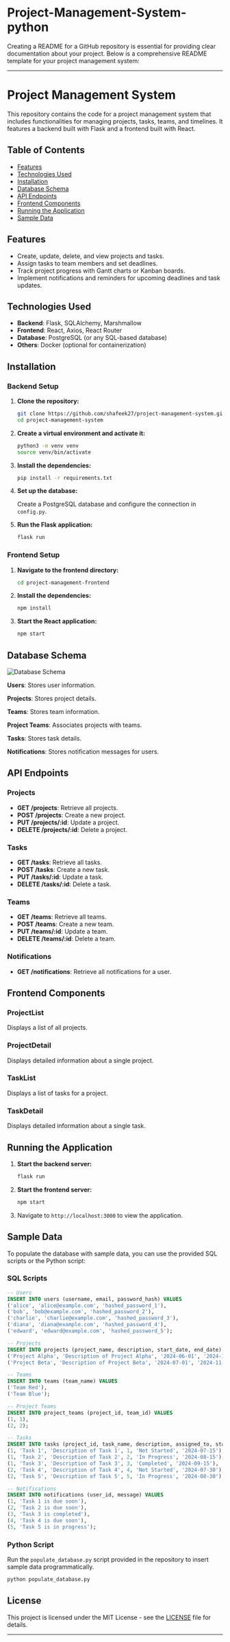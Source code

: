 # Project-Management-System-python
Creating a README for a GitHub repository is essential for providing clear documentation about your project. Below is a comprehensive README template for your project management system:

---

# Project Management System

This repository contains the code for a project management system that includes functionalities for managing projects, tasks, teams, and timelines. It features a backend built with Flask and a frontend built with React.

## Table of Contents

- [Features](#features)
- [Technologies Used](#technologies-used)
- [Installation](#installation)
- [Database Schema](#database-schema)
- [API Endpoints](#api-endpoints)
- [Frontend Components](#frontend-components)
- [Running the Application](#running-the-application)
- [Sample Data](#sample-data)

## Features

- Create, update, delete, and view projects and tasks.
- Assign tasks to team members and set deadlines.
- Track project progress with Gantt charts or Kanban boards.
- Implement notifications and reminders for upcoming deadlines and task updates.

## Technologies Used

- **Backend**: Flask, SQLAlchemy, Marshmallow
- **Frontend**: React, Axios, React Router
- **Database**: PostgreSQL (or any SQL-based database)
- **Others**: Docker (optional for containerization)

## Installation

### Backend Setup

1. **Clone the repository:**

    ```bash
    git clone https://github.com/shafeek27/project-management-system.git
    cd project-management-system
    ```

2. **Create a virtual environment and activate it:**

    ```bash
    python3 -m venv venv
    source venv/bin/activate
    ```

3. **Install the dependencies:**

    ```bash
    pip install -r requirements.txt
    ```

4. **Set up the database:**

    Create a PostgreSQL database and configure the connection in `config.py`.

5. **Run the Flask application:**

    ```bash
    flask run
    ```

### Frontend Setup

1. **Navigate to the frontend directory:**

    ```bash
    cd project-management-frontend
    ```

2. **Install the dependencies:**

    ```bash
    npm install
    ```

3. **Start the React application:**

    ```bash
    npm start
    ```

## Database Schema

![Database Schema](./schema.png)

**Users**: Stores user information.

**Projects**: Stores project details.

**Teams**: Stores team information.

**Project Teams**: Associates projects with teams.

**Tasks**: Stores task details.

**Notifications**: Stores notification messages for users.

## API Endpoints

### Projects

- **GET /projects**: Retrieve all projects.
- **POST /projects**: Create a new project.
- **PUT /projects/:id**: Update a project.
- **DELETE /projects/:id**: Delete a project.

### Tasks

- **GET /tasks**: Retrieve all tasks.
- **POST /tasks**: Create a new task.
- **PUT /tasks/:id**: Update a task.
- **DELETE /tasks/:id**: Delete a task.

### Teams

- **GET /teams**: Retrieve all teams.
- **POST /teams**: Create a new team.
- **PUT /teams/:id**: Update a team.
- **DELETE /teams/:id**: Delete a team.

### Notifications

- **GET /notifications**: Retrieve all notifications for a user.

## Frontend Components

### ProjectList

Displays a list of all projects.

### ProjectDetail

Displays detailed information about a single project.

### TaskList

Displays a list of tasks for a project.

### TaskDetail

Displays detailed information about a single task.

## Running the Application

1. **Start the backend server:**

    ```bash
    flask run
    ```

2. **Start the frontend server:**

    ```bash
    npm start
    ```

3. Navigate to `http://localhost:3000` to view the application.

## Sample Data

To populate the database with sample data, you can use the provided SQL scripts or the Python script:

### SQL Scripts

```sql
-- Users
INSERT INTO users (username, email, password_hash) VALUES
('alice', 'alice@example.com', 'hashed_password_1'),
('bob', 'bob@example.com', 'hashed_password_2'),
('charlie', 'charlie@example.com', 'hashed_password_3'),
('diana', 'diana@example.com', 'hashed_password_4'),
('edward', 'edward@example.com', 'hashed_password_5');

-- Projects
INSERT INTO projects (project_name, description, start_date, end_date) VALUES
('Project Alpha', 'Description of Project Alpha', '2024-06-01', '2024-12-01'),
('Project Beta', 'Description of Project Beta', '2024-07-01', '2024-11-01');

-- Teams
INSERT INTO teams (team_name) VALUES
('Team Red'),
('Team Blue');

-- Project Teams
INSERT INTO project_teams (project_id, team_id) VALUES
(1, 1),
(2, 2);

-- Tasks
INSERT INTO tasks (project_id, task_name, description, assigned_to, status, deadline) VALUES
(1, 'Task 1', 'Description of Task 1', 1, 'Not Started', '2024-07-15'),
(1, 'Task 2', 'Description of Task 2', 2, 'In Progress', '2024-08-15'),
(1, 'Task 3', 'Description of Task 3', 3, 'Completed', '2024-09-15'),
(2, 'Task 4', 'Description of Task 4', 4, 'Not Started', '2024-07-30'),
(2, 'Task 5', 'Description of Task 5', 5, 'In Progress', '2024-08-30');

-- Notifications
INSERT INTO notifications (user_id, message) VALUES
(1, 'Task 1 is due soon'),
(2, 'Task 2 is due soon'),
(3, 'Task 3 is completed'),
(4, 'Task 4 is due soon'),
(5, 'Task 5 is in progress');
```

### Python Script

Run the `populate_database.py` script provided in the repository to insert sample data programmatically.

```bash
python populate_database.py
```

## License

This project is licensed under the MIT License - see the [LICENSE](LICENSE) file for details.

---
